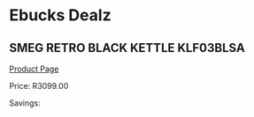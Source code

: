 
# Ebucks Dealz
## SMEG RETRO BLACK KETTLE KLF03BLSA
[Product Page](https://www.ebucks.com/web/shop/productSelected.do?prodId=1151177878&catId=704985963)

Price: R3099.00

Savings: 


	